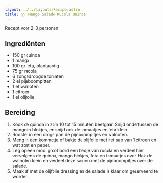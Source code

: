 ```yaml
---
layout: ../../layouts/Recipe.astro
title: Ⓥ  Mango Salade Rucola Quinoa
---
```

R﻿ecept voor 2-3 personen

## Ingrediënten

* 1﻿50 gr quinoa
* 1﻿ mango
* 1﻿00 gr feta, plantaardig
* 7﻿5 gr rucola
* 6﻿ zongedroogde tomaten
* 2﻿ el pijnboompitten
* 1﻿ el walnoten
* 1﻿ citroen
* 1﻿ el olijfolie

## Bereiding

1. Kook de quinoa in zo’n 10 tot 15 minuten beetgaar. Snijd ondertussen de mango in blokjes, en snijd ook de tomaatjes en feta klein
2. Rooster in een droge pan de pijnboompitjes en walnoten.
3. Meng in een kommetje of bakje de olijfolie met het sap van 1 citroen en wat zout en peper.
4. Leg op een mooi groot bord een bedje van rucola en verdeel hier vervolgens de quinoa, mango blokjes, feta en tomaatjes over. Hak de walnoten klein en verdeel deze samen met de pijnboompitjes over de salade.
5. Maak af met de olijfolie dressing en de salade is klaar om geserveerd te worden.